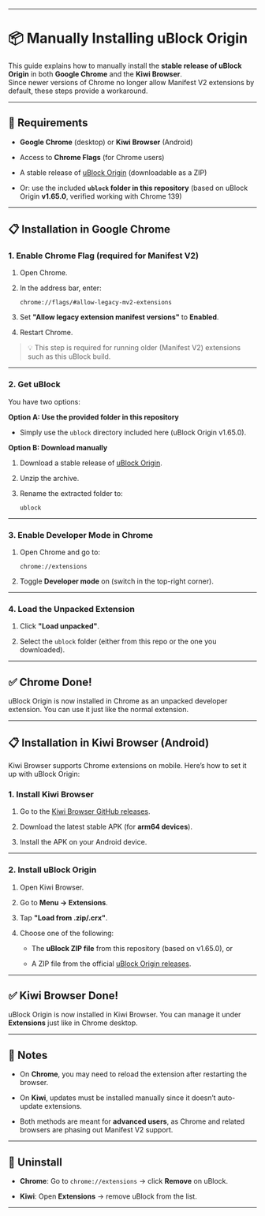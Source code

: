 * * *

📦 Manually Installing uBlock Origin
====================================

This guide explains how to manually install the **stable release of uBlock Origin** in both **Google Chrome** and the **Kiwi Browser**.  
Since newer versions of Chrome no longer allow Manifest V2 extensions by default, these steps provide a workaround.

* * *

🔧 Requirements
---------------

* **Google Chrome** (desktop) or **Kiwi Browser** (Android)
    
* Access to **Chrome Flags** (for Chrome users)
    
* A stable release of [uBlock Origin](https://github.com/gorhill/uBlock/releases) (downloadable as a ZIP)
    
* Or: use the included **`ublock` folder in this repository** (based on uBlock Origin **v1.65.0**, verified working with Chrome 139)
    

* * *

📋 Installation in Google Chrome
--------------------------------

### 1. Enable Chrome Flag (required for Manifest V2)

1. Open Chrome.
    
2. In the address bar, enter:
    
    ```
    chrome://flags/#allow-legacy-mv2-extensions
    ```
    
3. Set **"Allow legacy extension manifest versions"** to **Enabled**.
    
4. Restart Chrome.
    

> 💡 This step is required for running older (Manifest V2) extensions such as this uBlock build.

* * *

### 2. Get uBlock

You have two options:

**Option A: Use the provided folder in this repository**

* Simply use the `ublock` directory included here (uBlock Origin v1.65.0).
    

**Option B: Download manually**

1. Download a stable release of [uBlock Origin](https://github.com/gorhill/uBlock/releases).
    
2. Unzip the archive.
    
3. Rename the extracted folder to:
    
    ```
    ublock
    ```
    

* * *

### 3. Enable Developer Mode in Chrome

1. Open Chrome and go to:
    
    ```
    chrome://extensions
    ```
    
2. Toggle **Developer mode** on (switch in the top-right corner).
    

* * *

### 4. Load the Unpacked Extension

1. Click **"Load unpacked"**.
    
2. Select the `ublock` folder (either from this repo or the one you downloaded).
    

* * *

✅ Chrome Done!
--------------

uBlock Origin is now installed in Chrome as an unpacked developer extension. You can use it just like the normal extension.

* * *

📋 Installation in Kiwi Browser (Android)
-----------------------------------------

Kiwi Browser supports Chrome extensions on mobile. Here’s how to set it up with uBlock Origin:

### 1. Install Kiwi Browser

1. Go to the [Kiwi Browser GitHub releases](https://github.com/kiwibrowser/src.next/releases).
    
2. Download the latest stable APK (for **arm64 devices**).
    
3. Install the APK on your Android device.
    

* * *

### 2. Install uBlock Origin

1. Open Kiwi Browser.
    
2. Go to **Menu → Extensions**.
    
3. Tap **"Load from .zip/.crx"**.
    
4. Choose one of the following:
    
    * The **uBlock ZIP file** from this repository (based on v1.65.0), or
        
    * A ZIP file from the official [uBlock Origin releases](https://github.com/gorhill/uBlock/releases).
        

* * *

✅ Kiwi Browser Done!
--------------------

uBlock Origin is now installed in Kiwi Browser. You can manage it under **Extensions** just like in Chrome desktop.

* * *

📝 Notes
--------

* On **Chrome**, you may need to reload the extension after restarting the browser.
    
* On **Kiwi**, updates must be installed manually since it doesn’t auto-update extensions.
    
* Both methods are meant for **advanced users**, as Chrome and related browsers are phasing out Manifest V2 support.
    

* * *

🧹 Uninstall
------------

* **Chrome**: Go to `chrome://extensions` → click **Remove** on uBlock.
    
* **Kiwi**: Open **Extensions** → remove uBlock from the list.
    

* * *